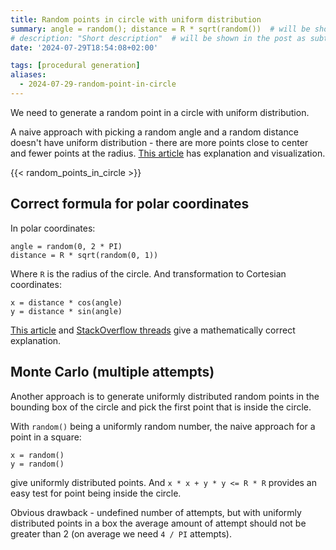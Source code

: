```yaml
---
title: Random points in circle with uniform distribution
summary: angle = random(); distance = R * sqrt(random())  # will be shown on a post card on the main page
# description: "Short description"  # will be shown in the post as subtitle
date: '2024-07-29T18:54:08+02:00'

tags: [procedural generation]
aliases:
  - 2024-07-29-random-point-in-circle
---
```


We need to generate a random point in a circle with uniform distribution.

A naive approach with picking a random angle and a random distance doesn't have uniform distribution -
there are more points close to center and fewer points at the radius.
[This article](https://www.anderswallin.net/2009/05/uniform-random-points-in-a-circle-using-polar-coordinates/)
has explanation and visualization.

{{< random_points_in_circle >}}

## Correct formula for polar coordinates

In polar coordinates:

```
angle = random(0, 2 * PI)
distance = R * sqrt(random(0, 1))
```

Where `R` is the radius of the circle. And transformation to Cortesian coordinates:

```
x = distance * cos(angle)
y = distance * sin(angle)
```

[This article](https://www.anderswallin.net/2009/05/uniform-random-points-in-a-circle-using-polar-coordinates/)
and [StackOverflow threads](https://stackoverflow.com/questions/5837572/generate-a-random-point-within-a-circle-uniformly)
give a mathematically correct explanation.

## Monte Carlo (multiple attempts)

Another approach is to generate uniformly distributed random points in the bounding box of the circle
and pick the first point that is inside the circle.

With `random()` being a uniformly random number, the naive approach for a point in a square:

```
x = random()
y = random()
```

give uniformly distributed points. And `x * x + y * y <= R * R` provides an easy test for
point being inside the circle.

Obvious drawback - undefined number of attempts, but with uniformly distributed points in a box the average
amount of attempt should not be greater than 2 (on average we need `4 / PI` attempts).

